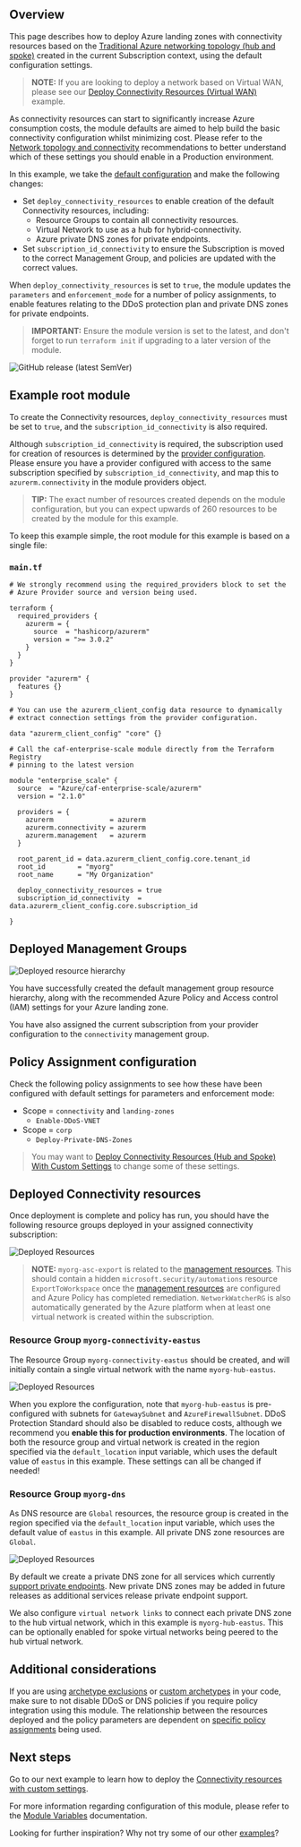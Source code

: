 <!-- markdownlint-disable first-line-h1 -->
## Overview

This page describes how to deploy Azure landing zones with connectivity resources based on the [Traditional Azure networking topology (hub and spoke)][wiki_connectivity_resources_hub_and_spoke] created in the current Subscription context, using the default configuration settings.

> **NOTE:**
> If you are looking to deploy a network based on Virtual WAN, please see our [Deploy Connectivity Resources (Virtual WAN)][wiki_deploy_virtual_wan_resources] example.

As connectivity resources can start to significantly increase Azure consumption costs, the module defaults are aimed to help build the basic connectivity configuration whilst minimizing cost.
Please refer to the [Network topology and connectivity][alz_connectivity] recommendations to better understand which of these settings you should enable in a Production environment.

In this example, we take the [default configuration][wiki_deploy_default_configuration] and make the following changes:

- Set `deploy_connectivity_resources` to enable creation of the default Connectivity resources, including:
  - Resource Groups to contain all connectivity resources.
  - Virtual Network to use as a hub for hybrid-connectivity.
  - Azure private DNS zones for private endpoints.
- Set `subscription_id_connectivity` to ensure the Subscription is moved to the correct Management Group, and policies are updated with the correct values.

When `deploy_connectivity_resources` is set to `true`, the module updates the `parameters` and `enforcement_mode` for a number of policy assignments, to enable features relating to the DDoS protection plan and private DNS zones for private endpoints.

<!-- Some private DNS zones for private endpoints are bound to a specific Azure Region.
By default, the module will use the location set for connectivity resources, or the `default_location` value (`eastus`), in order of precedence.
To add more locations, simply add them to the `configure_connectivity_resources.settings.dns.config.private_link_locations` value.
This must be in the short format (`uksouth`), and not DisplayName (`UK South`). -->

> **IMPORTANT:**
> Ensure the module version is set to the latest, and don't forget to run `terraform init` if upgrading to a later version of the module.

![GitHub release (latest SemVer)](https://img.shields.io/github/v/release/Azure/terraform-azurerm-caf-enterprise-scale?style=flat&logo=github)

## Example root module

To create the Connectivity resources, `deploy_connectivity_resources` must be set to `true`, and the `subscription_id_connectivity` is also required.

Although `subscription_id_connectivity` is required, the subscription used for creation of resources is determined by the [provider configuration][wiki_provider_configuration].
Please ensure you have a provider configured with access to the same subscription specified by `subscription_id_connectivity`, and map this to `azurerm.connectivity` in the module providers object.

> **TIP:**
> The exact number of resources created depends on the module configuration, but you can expect upwards of 260 resources to be created by the module for this example.

To keep this example simple, the root module for this example is based on a single file:

### `main.tf`

```hcl
# We strongly recommend using the required_providers block to set the
# Azure Provider source and version being used.

terraform {
  required_providers {
    azurerm = {
      source  = "hashicorp/azurerm"
      version = ">= 3.0.2"
    }
  }
}

provider "azurerm" {
  features {}
}

# You can use the azurerm_client_config data resource to dynamically
# extract connection settings from the provider configuration.

data "azurerm_client_config" "core" {}

# Call the caf-enterprise-scale module directly from the Terraform Registry
# pinning to the latest version

module "enterprise_scale" {
  source  = "Azure/caf-enterprise-scale/azurerm"
  version = "2.1.0"

  providers = {
    azurerm              = azurerm
    azurerm.connectivity = azurerm
    azurerm.management   = azurerm
  }

  root_parent_id = data.azurerm_client_config.core.tenant_id
  root_id        = "myorg"
  root_name      = "My Organization"

  deploy_connectivity_resources = true
  subscription_id_connectivity  = data.azurerm_client_config.core.subscription_id

}
```

## Deployed Management Groups

![Deployed resource hierarchy](media/examples-deploy-connectivity-core.png)

You have successfully created the default management group resource hierarchy, along with the recommended Azure Policy and Access control (IAM) settings for your Azure landing zone.

You have also assigned the current subscription from your provider configuration to the `connectivity` management group.

## Policy Assignment configuration

Check the following policy assignments to see how these have been configured with default settings for parameters and enforcement mode:

- Scope = `connectivity` and `landing-zones`
  - `Enable-DDoS-VNET`
- Scope = `corp`
  - `Deploy-Private-DNS-Zones`

> You may want to [Deploy Connectivity Resources (Hub and Spoke) With Custom Settings][wiki_deploy_connectivity_resources_custom] to change some of these settings.

## Deployed Connectivity resources

Once deployment is complete and policy has run, you should have the following resource groups deployed in your assigned connectivity subscription:

![Deployed Resources](media/examples-deploy-connectivity-rsgs.png)

> **NOTE:**
> `myorg-asc-export` is related to the [management resources][wiki_management_resources].
> This should contain a hidden `microsoft.security/automations` resource `ExportToWorkspace` once the [management resources][wiki_management_resources] are configured and Azure Policy has completed remediation.
> `NetworkWatcherRG` is also automatically generated by the Azure platform when at least one virtual network is created within the subscription.

### Resource Group `myorg-connectivity-eastus`

The Resource Group `myorg-connectivity-eastus` should be created, and will initially contain a single virtual network with the name `myorg-hub-eastus`.

![Deployed Resources](media/examples-deploy-connectivity-rsg.png)

When you explore the configuration, note that `myorg-hub-eastus` is pre-configured with subnets for `GatewaySubnet` and `AzureFirewallSubnet`.
DDoS Protection Standard should also be disabled to reduce costs, although we recommend you **enable this for production environments**.
The location of both the resource group and virtual network is created in the region specified via the `default_location` input variable, which uses the default value of `eastus` in this example.
These settings can all be changed if needed!

### Resource Group `myorg-dns`

As DNS resource are `Global` resources, the resource group is created in the region specified via the `default_location` input variable, which uses the default value of `eastus` in this example.
All private DNS zone resources are `Global`.

![Deployed Resources](media/examples-deploy-connectivity-dns-rsg.png)

By default we create a private DNS zone for all services which currently [support private endpoints][azure_private_endpoint_support].
New private DNS zones may be added in future releases as additional services release private endpoint support.

We also configure `virtual network links` to connect each private DNS zone to the hub virtual network, which in this example is `myorg-hub-eastus`.
This can be optionally enabled for spoke virtual networks being peered to the hub virtual network.

## Additional considerations

If you are using [archetype exclusions][wiki_archetype_exclusions] or [custom archetypes][wiki_custom_archetypes] in your code, make sure to not disable DDoS or DNS policies if you require policy integration using this module.
The relationship between the resources deployed and the policy parameters are dependent on [specific policy assignments](#policy-assignment-configuration) being used.

## Next steps

Go to our next example to learn how to deploy the [Connectivity resources with custom settings][wiki_deploy_connectivity_resources_custom].

For more information regarding configuration of this module, please refer to the [Module Variables][wiki_module_variables] documentation.

Looking for further inspiration? Why not try some of our other [examples][wiki_examples]?

[//]: # "************************"
[//]: # "INSERT LINK LABELS BELOW"
[//]: # "************************"

[alz_connectivity]: https://docs.microsoft.com/azure/cloud-adoption-framework/ready/landing-zone/design-area/network-topology-and-connectivity "Network topology and connectivity for Azure landing zones on the Cloud Adoption Framework."

[azure_private_endpoint_support]: https://docs.microsoft.com/azure/private-link/private-endpoint-dns#azure-services-dns-zone-configuration "Azure services DNS zone configuration"

[wiki_module_variables]:                     %5BUser-Guide%5D-Module-Variables "Wiki - Module Variables"
[wiki_provider_configuration]:               %5BUser-Guide%5D-Provider-Configuration "Wiki - Provider Configuration"
[wiki_connectivity_resources_hub_and_spoke]: %5BUser-Guide%5D-Connectivity-Resources#traditional-azure-networking-topology-hub-and-spoke "Wiki - Connectivity Resources - Traditional Azure networking topology (hub and spoke)"
[wiki_deploy_connectivity_resources_custom]: %5BExamples%5D-Deploy-Connectivity-Resources-With-Custom-Settings "Wiki - Deploy Connectivity Resources (Hub and Spoke) With Custom Settings"
[wiki_deploy_virtual_wan_resources]:         %5BExamples%5D-Deploy-Virtual-WAN-Resources "Wiki - Deploy Connectivity Resources (Virtual WAN)"
[wiki_examples]:                             Examples "Wiki - Examples"
[wiki_management_resources]:                 %5BUser-Guide%5D-Management-Resources "Wiki - Management Resources"
[wiki_deploy_default_configuration]:         %5BExamples%5D-Deploy-Default-Configuration "Wiki - Deploy Default Configuration"
[wiki_archetype_exclusions]:                 %5BExamples%5D-Expand-Built-in-Archetype-Definitions#to-enable-the-exclusion-function "Wiki - Expand Built-in Archetype Definitions # To enable the exclusion function"
[wiki_custom_archetypes]:                    %5BUser-Guide%5D-Archetype-Definitions "[User Guide] Archetype Definitions"
